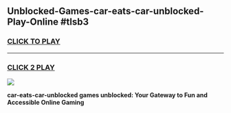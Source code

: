 
## Unblocked-Games-car-eats-car-unblocked-Play-Online #tlsb3
<h3>
<a href="https://news.freeplayer.one?title=car-eats-car-unblocked&ref=3">CLICK TO PLAY</a></h3>
<hr>

<h3>
<a href="https://news.freeplayer.one?title=car-eats-car-unblocked&ref=3">CLICK 2 PLAY</a>
  
</h3>

<a href="https://news.freeplayer.one?title=car-eats-car-unblocked&ref=3"><img src="https://clearcache.store/games.png"></a>


**car-eats-car-unblocked games unblocked: Your Gateway to Fun and Accessible Online Gaming**
